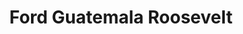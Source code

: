 ---
title: "Ford Guatemala Roosevelt"
url: /zona-3-mixco/ford-guatemala-roosevelt/
shop: Autohaus
---
